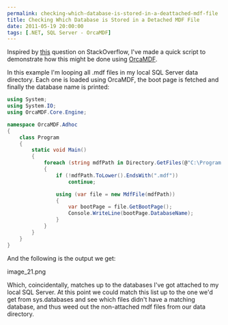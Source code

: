 ```yaml
---
permalink: checking-which-database-is-stored-in-a-deattached-mdf-file
title: Checking Which Database is Stored in a Detached MDF File
date: 2011-05-19 20:00:00
tags: [.NET, SQL Server - OrcaMDF]
---
```

Inspired by [this](http://stackoverflow.com/questions/6061510/any-way-to-quickly-tell-which-database-if-any-is-attached-to-a-mdf-file) question on StackOverflow, I've made a quick script to demonstrate how this might be done using [OrcaMDF](https://github.com/improvedk/OrcaMDF).

<!-- more -->

In this example I'm looping all .mdf files in my local SQL Server data directory. Each one is loaded using OrcaMDF, the boot page is fetched and finally the database name is printed:

```csharp
using System;
using System.IO;
using OrcaMDF.Core.Engine;

namespace OrcaMDF.Adhoc
{
    class Program
    {
        static void Main()
        {
			foreach (string mdfPath in Directory.GetFiles(@"C:\Program Files\Microsoft SQL Server\MSSQL10_50.MSSQLSERVER\MSSQL\DATA"))
			{
				if (!mdfPath.ToLower().EndsWith(".mdf"))
					continue;

				using (var file = new MdfFile(mdfPath))
				{
					var bootPage = file.GetBootPage();
					Console.WriteLine(bootPage.DatabaseName);
				}
			}
        }
    }
}
```

And the following is the output we get:

image_21.png

Which, coincidentally, matches up to the databases I've got attached to my local SQL Server. At this point we could match this list up to the one we'd get from sys.databases and see which files didn't have a matching database, and thus weed out the non-attached mdf files from our data directory.
